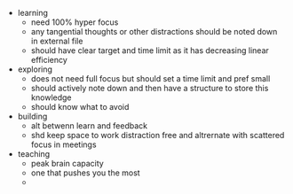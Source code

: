 - learning
	- need 100% hyper focus
	- any tangential thoughts or other distractions should be noted down in external file
	- should have clear target and time limit as it has decreasing linear efficiency
- exploring
	- does not need full focus but should set a time limit and pref small
	- should actively note down and then have a structure to store this knowledge
	- should know what to avoid
- building
	- alt betwenn learn and feedback
	- shd keep space to work distraction  free and altrernate with scattered focus in meetings
- teaching
	- peak brain capacity
	- one that pushes you the most
	-